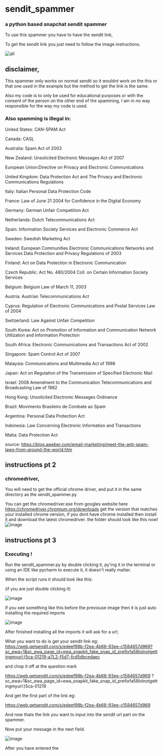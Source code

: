 # sendit_spammer
### a python based snapchat sendit spammer

To use this spammer you have to have the sendit link,

To get the sendit link you just need to follow the image instructions.

![all](https://user-images.githubusercontent.com/83868916/127986071-4a739001-bfdf-4ef5-bf8d-0a5a4ea90f42.png)
## disclaimer,
This spammer only works on normal sendit so it wouldnt work on the this or that one used in the example but the method to get the link is the same.

Also my code is to only be used for educational purposes or with the consent of the person on the other end of the spamming,
I am in no way responsible for the way my code is used.
### Also spamming is illegal in:

United States: CAN-SPAM Act

Canada: CASL

Australia: Spam Act of 2003

New Zealand: Unsolicited Electronic Messages Act of 2007

European Union:Directive on Privacy and Electronic Communications

United Kingdom: Data Protection Act and The Privacy and Electronic Communications Regulations

Italy: Italian Personal Data Protection Code

France: Law of June 21 2004 for Confidence in the Digital Economy

Germany: German Unfair Competition Act

Netherlands: Dutch Telecommunications Act

Spain: Information Society Services and Electronic Commerce Act

Sweden: Swedish Marketing Act

Ireland: European Communities Electronic Communications Networks and Services Data Protection and Privacy Regulations of 2003

Finland: Act on Data Protection in Electronic Communication

Czech Republic: Act No. 480/2004 Coll. on Certain Information Society Services

Belgium: Belgium Law of March 11, 2003

Austria: Austrian Telecommunications Act

Cyprus: Regulation of Electronic Communications and Postal Services Law of 2004

Switzerland: Law Against Unfair Competition

South Korea: Act on Promotion of Information and Communication Network Utilization and Information Protection

South Africa: Electronic Communications and Transactions Act of 2002

Singapore: Spam Control Act of 2007

Malaysia: Communications and Multimedia Act of 1998

Japan: Act on Regulation of the Transmission of Specified Electronic Mail

Israel: 2008 Amendment to the Communication Telecommunications and Broadcasting Law of 1982

Hong Kong: Unsolicited Electronic Messages Ordinance

Brazil: Movimento Brasileiro de Combate ao Spam

Argentina: Personal Data Protection Act

Indonesia: Law Concerning Electronic Information and Transactions

Malta: Data Protection Act

source: https://blog.aweber.com/email-marketing/meet-the-anti-spam-laws-from-around-the-world.htm

## instructions pt 2

### chromedriver,
You will need to get the official chrome driver, and put it in the same directory as the sendit_spammer.py

You can get the chromedriver.exe from googles website here https://chromedriver.chromium.org/downloads
get the version that matches your installed chrome version, if you dont have chrome installed then install it and download the latest chromedriver.
the folder should look like this now! 
![image](https://user-images.githubusercontent.com/83868916/127987280-d834286e-1988-4fc3-a07b-f49b7336faec.png)


## instructions pt 3

### Executing !
Run the sendit_spammer.py by double clicking it, py'ing it in the terminal or using an IDE like pycharm to execute it, it doesn't really matter.


When the script runs it should look like this:

(if you are just double clicking it)

![image](https://user-images.githubusercontent.com/83868916/127988884-64bcb5fb-232b-4ab9-bb4c-93467b824d7c.png)

If you see something like this before the previouse image then it is just auto installing the required imports

![image](https://user-images.githubusercontent.com/83868916/127989262-caba5ea5-2ff0-4df0-a5de-aa6f203ee207.png)

After finished installing all the imports it will ask for a url;

What you want to do is get your sendit link eg:
https://web.getsendit.com/s/edeef98b-f2ea-4b68-93ee-c1584657d969?sc_ewa=1&sc_ewa_page_id=ewa_snapkit_fake_snap_id_prefixfa58lolnotgettingmyurl:)5ca-01219-a7L2-f5d7-fcd5dbcedaec

and chop it off at the question mark

https://web.getsendit.com/s/edeef98b-f2ea-4b68-93ee-c1584657d969 ? sc_ewa=1&sc_ewa_page_id=ewa_snapkit_fake_snap_id_prefixfa58lolnotgettingmyurl:)5ca-01219

And get the first part of the link eg:

https://web.getsendit.com/s/edeef98b-f2ea-4b68-93ee-c1584657d969

And now thats the link you want to input into the sendit url part on the spammer.

Now put your message in the next field.

![image](https://user-images.githubusercontent.com/83868916/127990877-70a283ee-ed30-4f7b-91e8-f904068a1a97.png)

After you have entered the 
